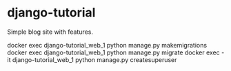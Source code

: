 # django-tutorial
Simple blog site with features.

docker exec django-tutorial_web_1 python manage.py makemigrations 
docker exec django-tutorial_web_1 python manage.py migrate
docker exec -it django-tutorial_web_1 python manage.py createsuperuser
